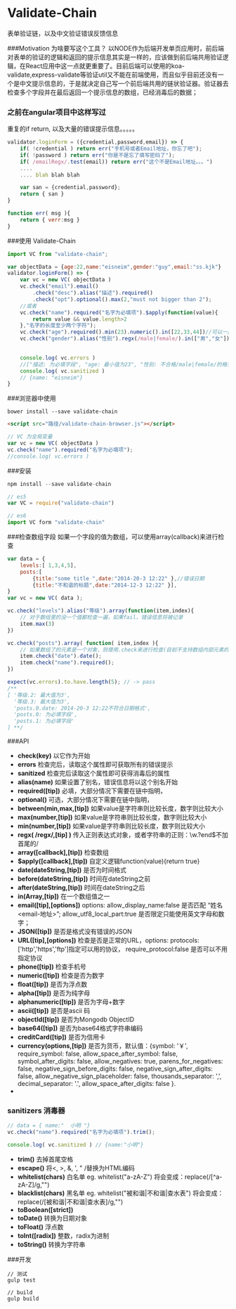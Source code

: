 Validate-Chain
==============
表单验证链，以及中文验证错误反馈信息

###Motivation 为啥要写这个工具？
以NODE作为后端开发单页应用时，前后端对表单的验证的逻辑和返回的提示信息其实是一样的，应该做到前后端共用验证逻辑，在React应用中这一点就更重要了。目前后端可以使用的koa-validate,express-validate等验证util又不能在前端使用，而且似乎目前还没有一个是中文提示信息的，于是就决定自己写一个前后端共用的链状验证器。验证器去检查多个字段并在最后返回一个提示信息的数组，已经消毒后的数据；

### 之前在angular项目中这样写过
重复的if return, 以及大量的错误提示信息。。。。。
```javascript
validator.loginForm = ({credential,password,email}) => {
	if( !credential ) return err("手机号或者Email地址，你忘了吧");
	if( !password ) return err("你是不是忘了填写密码了");
	if( /emailRegx/.test(email)) return err("这个不是Email地址。。。")
 	....
 	.... blah blah blah

	var san = {credential,password};
	return { san }
}

function err( msg ){
	return { verr:msg }
}
```

###使用 Validate-Chain
```javascript
import VC from "validate-chain";

var objectData = {age:22,name:"eisneim",gender:"guy",email:"ss.kjk"}
validator.loginForm() => {	
	var vc = new VC( objectData )
	vc.check("email").email()
		.check("desc").alias("描述").required()
		.check("opt").optional().max(2,"must not bigger than 2");
	//或者
	vc.check("name").required("名字为必填项").$apply(function(value){
		return value && value.length>2
	},"名字的长度至少两个字符");
	vc.check("age").required().min(23).numeric().in([22,33,44])//可以一直链下去
	vc.check("gender").alias("性别").regx(/male|female/).in(["男","女"])
	

	console.log( vc.errors )
	//["描述: 为必填字段", "age: 最小值为23", "性别: 不合格/male|female/的格式", "ss.kjk不是常规的email"]
	console.log( vc.sanitized )
	// {name: "eisneim"}
}
```

###浏览器中使用
```
bower install --save validate-chain
```
```html
<script src="路径/validate-chain-browser.js"></script>
```
```javascript
// VC 为全局变量
var vc = new VC( objectData )
vc.check("name").required("名字为必填项");
//console.log( vc.errors )

```

###安装
```javascript
npm install --save validate-chain

// es5
var VC = require("validate-chain")

// es6
import VC form "validate-chain"

```

###检查数组字段
如果一个字段的值为数组，可以使用array(callback)来进行检查
```javascript
var data = {
	levels:[ 1,3,4,5],
	posts:[
		{title:"some title ",date:"2014-20-3 12:22" },//错误日期
		{title:"不和谐的标题",date:"2014-12-3 12:22" }],
}
var vc = new VC( data );

vc.check("levels").alias("等级").array(function(item,index){
	// 对于数组里的没一个值都检查一遍，如果fail，错误信息将被记录
	item.max(3)
})

vc.check("posts").array( function( item,index ){
	// 如果数组了的元素是一个对象，则使用.check来进行检查(目前不支持数组内部元素的消毒);
	item.check("date").date();
	item.check("name").required();
})

expect(vc.errors).to.have.length(5); // -> pass
/**
[ '等级.2: 最大值为3',
  '等级.3: 最大值为3',
  'posts.0.date: 2014-20-3 12:22不符合日期格式',
  'posts.0: 为必填字段',
  'posts.1: 为必填字段'
] **/
```

###API
 - **check(key)** 以它作为开始
 - **errors** 检查完后，读取这个属性即可获取所有的错误提示
 - **sanitized** 检查完后读取这个属性即可获得消毒后的属性
 - **alias(name)** 如果设置了别名，错误信息将以这个别名开始
 - **required([tip])** 必填，大部分情况下需要在链中指明，
 - **optional()** 可选，大部分情况下需要在链中指明，
 - **between(min,max,[tip])** 如果value是字符串则比较长度，数字则比较大小
 - **max(number,[tip])** 如果value是字符串则比较长度，数字则比较大小
 - **min(number,[tip])** 如果value是字符串则比较长度，数字则比较大小
 - **regx( /regx/,[tip] )** 传入正则表达式对象，或者字符串的正则：\w.?end$不加首尾的/
 - **array([callback],[tip])** 检查数组
 - **$apply([callback],[tip])** 自定义逻辑function(value){return true}
 - **date(dateString,[tip])** 是否为时间格式
 - **before(dateString,[tip])** 时间在dateString之前
 - **after(dateString,[tip])** 时间在dateString之后
 - **in(Array,[tip])** 在一个数组值之一
 - **email([tip],[options])** options: allow_display_name:false 是否匹配 “姓名 <email-地址>”; allow_utf8_local_part:true 是否限定只能使用英文字母和数字； 
 - **JSON([tip])** 是否是格式没有错误的JSON
 - **URL([tip],[options])** 检查是否是正常的URL，options:  protocols: ['http','https','ftp']指定可以用的协议， require_protocol:false 是否可以不用指定协议
 - **phone([tip])** 检查手机号
 - **numeric([tip])** 检查是否为数字
 - **float([tip])** 是否为浮点数
 - **alpha([tip])** 是否为纯字母
 - **alphanumeric([tip])** 是否为字母+数字
 - **ascii([tip])** 是否是ascii 码
 - **objectId([tip])** 是否为Mongodb ObjectID
 - **base64([tip])** 是否为base64格式字符串编码
 - **creditCard([tip])** 是否为信用卡
 - **currency(options,[tip])** 是否为货币，默认值：{symbol: '￥', require_symbol: false, allow_space_after_symbol: false, symbol_after_digits: false, allow_negatives: true, parens_for_negatives: false, negative_sign_before_digits: false, negative_sign_after_digits: false, allow_negative_sign_placeholder: false, thousands_separator: ',', decimal_separator: '.', allow_space_after_digits: false }.
 -


### sanitizers 消毒器
```javascript
// data = { name:"  小明 "}
vc.check("name").required("名字为必填项").trim();

console.log( vc.sanitized ) // {name:"小明"}
```

 - **trim()** 去掉首尾空格
 - **escape()** 将<, >, &, ', " /替换为HTML编码
 - **whitelist(chars)** 白名单 eg. whitelist("a-zA-Z") 将会变成：replace(/[^a-zA-Z]/g,"")
 - **blacklist(chars)** 黑名单 eg. whitelist("被和谐|不和谐|查水表") 将会变成：replace(/[被和谐|不和谐|查水表]/g,"")
 - **toBoolean([strict])** 
 - **toDate()** 转换为日期对象
 - **toFloat()** 浮点数
 - **toInt([radix])** 整数，radix为进制
 - **toString()** 转换为字符串

###开发
```
// 测试
gulp test

// build
gulp build

```
